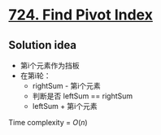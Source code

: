 # [724. Find Pivot Index](https://leetcode.com/problems/find-pivot-index/description/)

## Solution idea

* 第i个元素作为挡板
* 在第i轮：
    * rightSum - 第i个元素
    * 判断是否 leftSum == rightSum
    * leftSum + 第i个元素

Time complexity = $O(n)$
